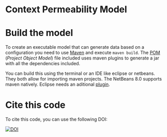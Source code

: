 Context Permeability Model
==========================

# Build the model #
To create an executable model that can generate data based on a configuration
you need to use [Maven](http://maven.apache.org/) and execute `maven build`. The 
[POM](https://maven.apache.org/pom.html) (_Project Object Model_) file included uses maven plugins to 
generate a jar with all the dependencies included. 

You can build this using the terminal or an IDE like eclipse or netbeans. They both allow for importing 
maven projects. The NetBeans 8.0 supports maven natively. Eclipse needs an aditional [plugin](https://maven.apache.org/eclipse-plugin.html).


# Cite this code #
To cite this code, you can use the following DOI:

[![DOI](https://zenodo.org/badge/doi/10.5281/zenodo.11067.png)](http://dx.doi.org/10.5281/zenodo.11067)



